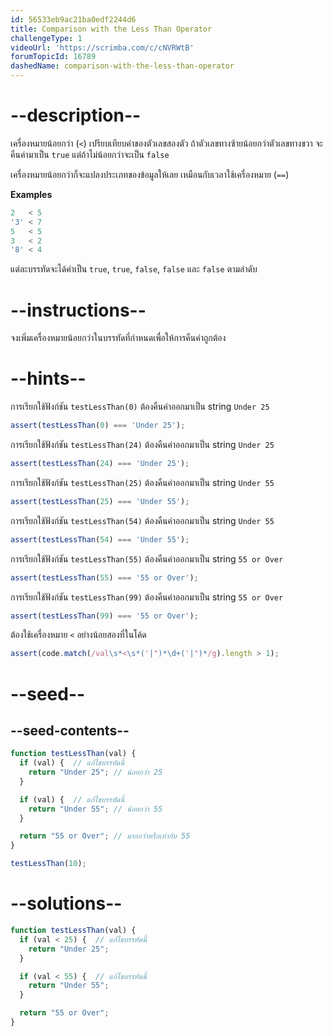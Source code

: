 ```yaml
---
id: 56533eb9ac21ba0edf2244d6
title: Comparison with the Less Than Operator
challengeType: 1
videoUrl: 'https://scrimba.com/c/cNVRWtB'
forumTopicId: 16789
dashedName: comparison-with-the-less-than-operator
---
```


# --description--

เครื่องหมายน้อยกว่า (`<`) เปรียบเทียบค่าของตัวเลขสองตัว ถ้าตัวเลขทางซ้ายน้อยกว่าตัวเลขทางขวา จะคืนค่ามาเป็น `true` แต่ถ้าไม่น้อยกว่าจะเป็น `false` 

เครื่องหมายน้อยกว่าก็จะแปลงประเภทของข้อมูลให้เลย เหมือนกับเวลาใช้เครื่องหมาย (`==`) 

**Examples**

```js
2   < 5
'3' < 7
5   < 5
3   < 2
'8' < 4
```

แต่ละบรรทัดจะได้ค่าเป็น `true`, `true`, `false`, `false` และ `false` ตามลำดับ

# --instructions--

จงเพิ่มเครื่องหมายน้อยกว่าในบรรทัดที่กำหนดเพื่อให้การคืนค่าถูกต้อง


# --hints--

การเรียกใช้ฟังก์ชัน `testLessThan(0)` ต้องคืนค่าออกมาเป็น string `Under 25`

```js
assert(testLessThan(0) === 'Under 25');
```

การเรียกใช้ฟังก์ชัน `testLessThan(24)` ต้องคืนค่าออกมาเป็น string `Under 25`

```js
assert(testLessThan(24) === 'Under 25');
```

การเรียกใช้ฟังก์ชัน `testLessThan(25)` ต้องคืนค่าออกมาเป็น string `Under 55`

```js
assert(testLessThan(25) === 'Under 55');
```

การเรียกใช้ฟังก์ชัน `testLessThan(54)` ต้องคืนค่าออกมาเป็น string `Under 55`

```js
assert(testLessThan(54) === 'Under 55');
```

การเรียกใช้ฟังก์ชัน `testLessThan(55)` ต้องคืนค่าออกมาเป็น string `55 or Over`

```js
assert(testLessThan(55) === '55 or Over');
```

การเรียกใช้ฟังก์ชัน `testLessThan(99)` ต้องคืนค่าออกมาเป็น string `55 or Over`

```js
assert(testLessThan(99) === '55 or Over');
```

ต้องใช้เครื่องหมาย `<` อย่างน้อยสองที่ในโค้ด

```js
assert(code.match(/val\s*<\s*('|")*\d+('|")*/g).length > 1);
```

# --seed--

## --seed-contents--

```js
function testLessThan(val) {
  if (val) {  // แก้ไขบรรทัดนี้
    return "Under 25"; // น้อยกว่า 25
  }

  if (val) {  // แก้ไขบรรทัดนี้
    return "Under 55"; // น้อยกว่า 55
  }

  return "55 or Over"; // มากกว่าหรือเท่ากับ 55
}

testLessThan(10);
```

# --solutions--

```js
function testLessThan(val) {
  if (val < 25) {  // แก้ไขบรรทัดนี้
    return "Under 25";
  }

  if (val < 55) {  // แก้ไขบรรทัดนี้
    return "Under 55";
  }

  return "55 or Over";
}
```
